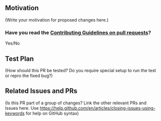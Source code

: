 <!-- Thank you for sending a PR and taking the time to improve OmegaConf -->

## Motivation

(Write your motivation for proposed changes here.)

### Have you read the [Contributing Guidelines on pull requests](https://github.com/omry/omegaconf/blob/master/CONTRIBUTING.md)?

Yes/No

## Test Plan

(How should this PR be tested? Do you require special setup to run the test or repro the fixed bug?)

## Related Issues and PRs

(Is this PR part of a group of changes? Link the other relevant PRs and Issues here. Use https://help.github.com/en/articles/closing-issues-using-keywords for help on GitHub syntax)
